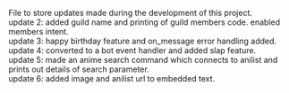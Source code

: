 File to store updates made during the development of this project.  
update 2: added guild name and printing of guild members code. enabled members intent.  
update 3: happy birthday feature and on_message error handling added.  
update 4: converted to a bot event handler and added slap feature.  
update 5: made an anime search command which connects to anilist and prints out details of search parameter.  
update 6: added image and anilist url to embedded text.  